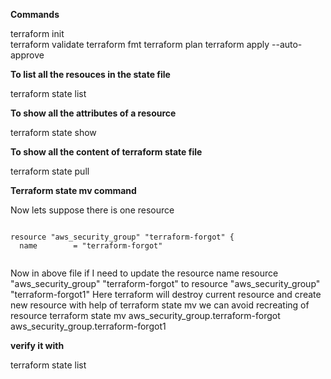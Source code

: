 __Commands__

terraform init  
terraform validate
terraform fmt
terraform plan 
terraform apply --auto-approve


__To list all the resouces in the state file__ 

terraform state list 

__To show all the attributes of a resource__

terraform state show <name>

__To show all the content of terraform state file__

terraform state pull

__Terraform state mv command__

Now lets suppose there is one resource 

```

resource "aws_security_group" "terraform-forgot" {
  name        = "terraform-forgot"


```

Now in above file if I need to update the resource name 
resource "aws_security_group" "terraform-forgot"   to   resource "aws_security_group" "terraform-forgot1"
Here terraform will destroy current resource and create new resource 
with help of terraform state mv we can avoid recreating of resource 
terraform state mv aws_security_group.terraform-forgot aws_security_group.terraform-forgot1

__verify it with__

terraform state list 


